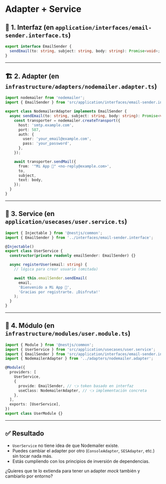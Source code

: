 # Adapter + Service

## 🧩 1. Interfaz (en `application/interfaces/email-sender.interface.ts`)

```ts
export interface EmailSender {
  sendEmail(to: string, subject: string, body: string): Promise<void>;
}
```

---

## 🏗️ 2. Adapter (en `infrastructure/adapters/nodemailer.adapter.ts`)

```ts
import nodemailer from 'nodemailer';
import { EmailSender } from 'src/application/interfaces/email-sender.interface';

export class NodemailerAdapter implements EmailSender {
  async sendEmail(to: string, subject: string, body: string): Promise<void> {
    const transporter = nodemailer.createTransport({
      host: 'smtp.example.com',
      port: 587,
      auth: {
        user: 'your_email@example.com',
        pass: 'your_password',
      },
    });

    await transporter.sendMail({
      from: '"Mi App 👋" <no-reply@example.com>',
      to,
      subject,
      text: body,
    });
  }
}
```

---

## 🧠 3. Service (en `application/usecases/user.service.ts`)

```ts
import { Injectable } from '@nestjs/common';
import { EmailSender } from '../interfaces/email-sender.interface';

@Injectable()
export class UserService {
  constructor(private readonly emailSender: EmailSender) {}

  async registerUser(email: string) {
    // lógica para crear usuario (omitada)

    await this.emailSender.sendEmail(
      email,
      'Bienvenido a Mi App 🎉',
      'Gracias por registrarte. ¡Disfruta!'
    );
  }
}
```

---

## 🧩 4. Módulo (en `infrastructure/modules/user.module.ts`)

```ts
import { Module } from '@nestjs/common';
import { UserService } from 'src/application/usecases/user.service';
import { EmailSender } from 'src/application/interfaces/email-sender.interface';
import { NodemailerAdapter } from '../adapters/nodemailer.adapter';

@Module({
  providers: [
    UserService,
    {
      provide: EmailSender, // 👈 token basado en interfaz
      useClass: NodemailerAdapter, // 👈 implementación concreta
    },
  ],
  exports: [UserService],
})
export class UserModule {}
```

---

## ✅ Resultado

* `UserService` no tiene idea de que Nodemailer existe.
* Puedes cambiar el adapter por otro (`ConsoleAdapter`, `SESAdapter`, etc.) sin tocar nada más.
* Estás cumpliendo con los principios de inversión de dependencias.

¿Quieres que te lo extienda para tener un adapter *mock* también y cambiarlo por entorno?

